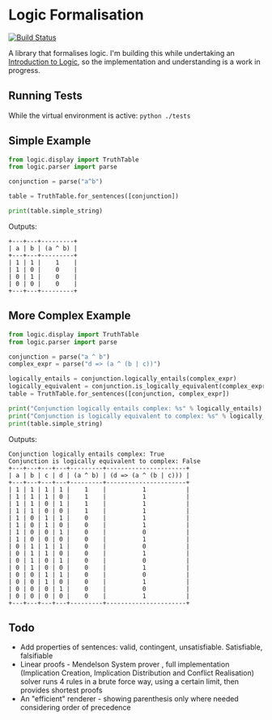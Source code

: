 Logic Formalisation
===================

[![Build Status](https://api.travis-ci.org/danielholmes/logic.png)](http://travis-ci.org/danielholmes/logic)

A library that formalises logic. I'm building this while undertaking an [Introduction to Logic](https://www.coursera.org/course/intrologic), 
so the implementation and understanding is a work in progress.

Running Tests
-------------
While the virtual environment is active:
``` python ./tests ```

Simple Example
--------------
```python
from logic.display import TruthTable
from logic.parser import parse

conjunction = parse("a^b")

table = TruthTable.for_sentences([conjunction])

print(table.simple_string)
```
Outputs:
```
+---+---+---------+
| a | b | (a ^ b) |
+---+---+---------+
| 1 | 1 |    1    |
| 1 | 0 |    0    |
| 0 | 1 |    0    |
| 0 | 0 |    0    |
+---+---+---------+
```

More Complex Example
--------------------
```python
from logic.display import TruthTable
from logic.parser import parse

conjunction = parse("a ^ b")
complex_expr = parse("d => (a ^ (b | c))")

logically_entails = conjunction.logically_entails(complex_expr)
logically_equivalent = conjunction.is_logically_equivalent(complex_expr)
table = TruthTable.for_sentences([conjunction, complex_expr])

print("Conjunction logically entails complex: %s" % logically_entails)
print("Conjunction is logically equivalent to complex: %s" % logically_equivalent)
print(table.simple_string)
```
Outputs:
```
Conjunction logically entails complex: True
Conjunction is logically equivalent to complex: False
+---+---+---+---+---------+----------------------+
| a | b | c | d | (a ^ b) | (d => (a ^ (b | c))) |
+---+---+---+---+---------+----------------------+
| 1 | 1 | 1 | 1 |    1    |          1           |
| 1 | 1 | 1 | 0 |    1    |          1           |
| 1 | 1 | 0 | 1 |    1    |          1           |
| 1 | 1 | 0 | 0 |    1    |          1           |
| 1 | 0 | 1 | 1 |    0    |          1           |
| 1 | 0 | 1 | 0 |    0    |          1           |
| 1 | 0 | 0 | 1 |    0    |          0           |
| 1 | 0 | 0 | 0 |    0    |          1           |
| 0 | 1 | 1 | 1 |    0    |          0           |
| 0 | 1 | 1 | 0 |    0    |          1           |
| 0 | 1 | 0 | 1 |    0    |          0           |
| 0 | 1 | 0 | 0 |    0    |          1           |
| 0 | 0 | 1 | 1 |    0    |          0           |
| 0 | 0 | 1 | 0 |    0    |          1           |
| 0 | 0 | 0 | 1 |    0    |          0           |
| 0 | 0 | 0 | 0 |    0    |          1           |
+---+---+---+---+---------+----------------------+
```

Todo
----
- Add properties of sentences: valid, contingent, unsatisfiable. Satisfiable, falsifiable
- Linear proofs - Mendelson System prover , full implementation (Implication Creation, Implication Distribution and Conflict Realisation)
    solver runs 4 rules in a brute force way, using a certain limit, then provides shortest proofs
- An "efficient" renderer - showing parenthesis only where needed considering order of precedence